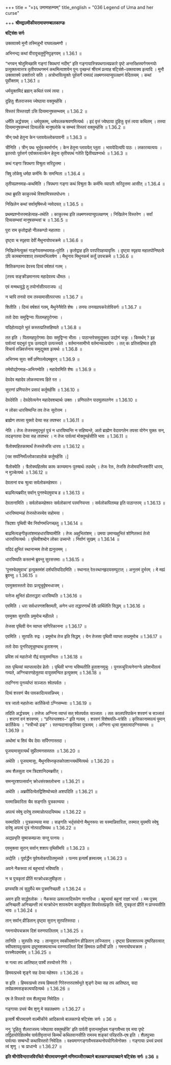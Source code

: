 +++
title = "०३६ उमामाहत्म्यम्"
title_english = "036 Legend of Uma and her curse"

+++
**श्रीमद्वाल्मीकीयरामायणम्बालकाण्डः**

**षट्त्रिंशः सर्गः**

उक्तवाक्ये मुनौ तस्मिन्नुभौ राघवलक्ष्मणौ ।

अभिनन्द्य कथां वीरावूचतुर्मुनिपुङ्गवम् ॥ 1.36.1 ॥

“भगवन् श्रोतुमिच्छामि गङ्गां त्रिपथगां नदीम्” इति गङ्गायास्त्रिपथगात्वप्रकारे पृष्टे अन्तरिक्षस्वर्गगमनयोः प्रत्युक्तत्वात्तत्र तृतीयपथगमनं कथमित्याशयेन पुनः पृच्छन्तं श्रीरामं प्रत्याह षट्त्रिंशे–उक्तवाक्य इत्यादि । मुनौ उक्तवाक्ये उक्तोत्तरे सति । अत्रोभावित्युक्तेः पूर्वसर्गे रामपदं लक्ष्मणस्याप्युपलक्षणं वेदितव्यम् । कथां पूर्वोक्ताम् ॥ 1.36.1 ॥

धर्मयुक्तमिदं ब्रह्मन् कथितं परमं त्वया ।

दुहितुः शैलराजस्य ज्येष्ठाया वक्तुमर्हसि ।

विस्तरं विस्तरज्ञो ऽसि दिव्यमानुषसम्भवम् ॥ 1.36.2 ॥

धर्मेति अर्द्धत्रयम् । धर्मयुक्तम्, धर्मफलकश्रवणमित्यर्थः । इदं वृत्तं ज्येष्ठाया दुहितुः वृत्तं त्वया कथितम् । तस्या दिव्यमानुषसम्भवं दिव्यलोके मानुषलोके च सम्भवं विस्तरं वक्तुमर्हसि ॥ 1.36.2 ॥

त्रीन् पथो हेतुना केन प्लावयेल्लोकपावनी ॥ 1.36.3 ॥

त्रीनिति । त्रीन् पथः भूर्भुवःस्वर्मार्गान् । केन हेतुना प्लावयेत् प्लुता । भावयेदित्यपि पाठः । लकारव्यत्ययः । इतरयोः पूर्वसर्ग एवोक्तत्वात्केन हेतुना तृतीयपथं गतेति द्वितीयप्रश्नार्थः ॥ 1.36.3 ॥

कथं गङ्गा त्रिपथगा विश्रुता सरिदुत्तमा ।

त्रिषु लोकेषु धर्मज्ञ कर्मभिः कैः समन्विता ॥ 1.36.4 ॥

तृतीयप्रश्नमाह–कथमिति । त्रिपथगा गङ्गा कथं विश्रुता कैः कर्मभिः व्यापारैः सरिदुत्तमा आसीत् ॥ 1.36.4 ॥

तथा ब्रुवति काकुत्स्थे विश्वामित्रस्तपोधनः ।

निखिलेन कथां सर्वामृषिमध्ये न्यवेदयत् ॥ 1.36.5 ॥

प्रथमप्रश्नोत्तरमाहेत्याह–तथेति । काकुत्स्थ इति लक्ष्मणस्याप्युपलक्षणम् । निखिलेन विस्तरेण । सर्वां दिव्यसम्भवां मानुषसम्भवां च ॥ 1.36.5 ॥

पुरा राम कृतोद्वाहो नीलकण्ठो महातपाः ।

दृष्ट्वा च स्पृहया देवीं मैथुनायोपचक्रमे ॥ 1.36.6 ॥

निखिलेनेत्युक्तं गाङ्गेयसम्भवमाह–पुरेति । कृतोद्वाह इति परपरिग्रहव्यावृत्तिः । दृष्ट्वा स्पृहया महातपोनिष्ठत्वे ऽपि कामबाणवशात् तस्यामभिलाषेण । मैथुनाय मिथुनकर्म कर्तुं उपचक्रमे ॥ 1.36.6 ॥

शितिकण्ठस्य देवस्य दिव्यं वर्षशतं गतम् ।

\[तस्य सङ्क्रीडमानस्य महादेवस्य धीमतः ।

एवं मन्मथयुद्धे तु तयोर्नासीत्पराजयः ॥\]

न चापि तनयो राम तस्यामासीत्परन्तप ॥ 1.36.7 ॥

शितीति । दिव्यं वर्षशतं गतम्, मैथुनेनैवेति शेषः । तनयः तनयप्रापकरेतोविसर्गः ॥ 1.36.7 ॥

ततो देवाः समुद्विग्नाः पितामहपुरोगमाः ।

यदिहोत्पद्यते भूतं कस्तत्प्रतिसहिष्यते ॥ 1.36.8 ॥

तत इति । पितामहपुरोगमाः देवाः समुद्विग्ना भीताः । पाठान्तरेसमुद्युक्ताः उद्योगं चक्रुः । किमर्थम् ? इह पार्वत्यां यद्भूतं पुत्रः उत्पद्यते उत्पत्स्यते । वर्तमानसामीप्ये वर्तमानवत्प्रयोगः । तत् कः प्रतिसहिष्यत इति विचार्य तन्निवर्त्तनाय समुद्युक्ता इत्यर्थः ॥ 1.36.8 ॥

अभिगम्य सुराः सर्वे प्रणिपत्येदमब्रुवन् ॥ 1.36.9 ॥

तमेवोद्योगमाह–अभिगम्येति । महादेवमिति शेषः ॥ 1.36.9 ॥

देवदेव महादेव लोकस्यास्य हिते रत ।

सुराणां प्रणिपातेन प्रसादं कर्तुमर्हसि ॥ 1.36.10 ॥

देवदेवेति । देवदेवेत्यनेन महादेवशब्दार्थः उक्तः । प्रणिपातेन पादमूलपतनेन ॥ 1.36.10 ॥

न लोका धारयिष्यन्ति तव तेजः सुरोत्तम ।

ब्राह्मेण तपसा युक्तो देव्या सह तपश्चर ॥ 1.36.11 ॥

नेति । तेजः तेजस्समुद्भूतं पुत्रं न धारयिष्यन्ति न सहिष्यन्ते, अतो ब्राह्मेण वेदावगतेन तपसा योगेन युक्तः सन्, तदङ्गतया देव्या सह तपश्चर । न तेजः पार्वत्यां मोक्तुमर्हसीति भावः ॥ 1.36.11 ॥

त्रैलोक्यहितकामार्थं तेजस्तेजसि धारय ॥ 1.36.12 ॥

\[रक्ष सर्वानिमाँल्लोकान्नालोकं कर्तुमर्हसि ।\]

त्रैलोक्येति । त्रैलोक्यहितमेव कामः काम्यमानः पुरुषार्थः तदर्थम् । तेजः रेतः, तेजसि तेजोमयनिजशरीरे धारय, न मुञ्चेत्यर्थः ॥ 1.36.12 ॥

देवतानां वचः श्रुत्वा सर्वलोकमहेश्वरः ।

बाढमित्यब्रवीत् सर्वान् पुनश्चेदमुवाच ह ॥ 1.36.13 ॥

देवतानामिति । सर्वलोकमहेश्वरः सर्वलोकानां परमनियन्ता । सर्वलोकपितामह इति पाठान्तरम् ॥ 1.36.13 ॥

धारयिष्याम्यहं तेजस्तेजस्येव सहोमया ।

त्रिदशाः पृथिवी चैव निर्वाणमधिगच्छतु ॥ 1.36.14 ॥

बाढमित्यङ्गीकृतांशमाहधारयिष्यामीति । तेजः अक्षुभितांशम् । उमया उमाप्यक्षुभितं शोणितरूपं तेजो धारयत्वित्यर्थः । पृथिवीशब्देन लोका उच्यन्ते । निर्वाणं सुखम् ॥ 1.36.14 ॥

यदिदं क्षुभितं स्थानान्मम तेजो ह्यनुत्तमम् ।

धारयिष्यति कस्तन्मे ब्रुवन्तु सुरसत्तमाः ॥ 1.36.15 ॥

‘पुनश्चेदमुवाच’ इत्युक्तमंशं दर्शयतियदिदमिति । स्थानात् रेतःस्थानहृदयसम्पुटात् । अनुत्तमं दुर्भरम् । मे मह्यं ब्रुवन्तु ॥ 1.36.15 ॥

एवमुक्तास्ततो देवाः प्रत्यूचुर्वृषभध्वजम् ।

यत्तेजः क्षुभितं ह्येतत्तद्धरा धारयिष्यति ॥ 1.36.16 ॥

एवमिति । धरा सर्वधारणशक्तिमती, अनेन धरा तद्धारणार्थं देवैः प्रार्थितेति सिद्धम् ॥ 1.36.16 ॥

एवमुक्तः सुरपतिः प्रमुमोच महीतले ।

तेजसा पृथिवी येन व्याप्ता सगिरिकानना ॥ 1.36.17 ॥

एवमिति । सुरपतिः रुद्रः । प्रमुमोच तेज इति सिद्धम् । येन तेजसा पृथिवी व्याप्ता तत्प्रमुमोच ॥ 1.36.17 ॥

ततो देवाः पुनरिदमूचुश्चाथ हुताशनम् ।

प्रविश त्वं महातेजो रौद्रं वायुसमन्वितः ॥ 1.36.18 ॥

ततः पृथिव्यां व्याप्तत्वादेव हेतोः । पृथिवी भग्ना भविष्यतीति हुताशनमूचुः । पुनरूचुरित्यनेनाग्नेः प्रवेशभीतत्वं गम्यते, अग्निचारणहेतुतया वायुसमन्वित इत्युक्तम् ॥ 1.36.18 ॥

तदग्निना पुनर्व्याप्तं सञ्जातः श्वेतपर्वतः ।

दिव्यं शरवणं चैव पावकादित्यसन्निभम् ।

यत्र जातो महातेजाः कार्तिकेयो ऽग्निसम्भवः ॥ 1.36.19 ॥

तदिति अर्द्धत्रयम् । तत्तेजः अग्निना व्याप्तं सत् श्वेतपर्वतः सञ्जातः । ततः कालपरिपाकेन शरवणं च सञ्जातं । शराणां वनं शरवणम् । “प्रनिरन्तश्शर–” इति णत्वम् । शरवणं विशेषयति–यत्रेति । कृत्तिकानामपत्यं पुमान् कार्तिकेयः । “स्त्रीभ्यो ढक्” । स्तन्यदानात्कृत्तिका पुत्रत्वम् । अग्निना धृत्वा मुक्तत्वादग्निसम्भवः ॥ 1.36.19 ॥

अथोमां च शिवं चैव देवाः सर्पिगणास्तदा ।

पूजयामासुरत्यर्थं सुप्रीतमनसस्ततः ॥ 1.36.20 ॥

अथेति । पूजयामासुः, मैथुनविघ्नकृतकोपशान्त्यर्थमित्यर्थः ॥ 1.36.20 ॥

अथ शैलसुता राम त्रिदशानिदमब्रवीत् ।

समन्युरशपत्सर्वान् क्रोधसंरक्तलोचना ॥ 1.36.21 ॥

अथेति । अब्रवीदित्येतद्विशिष्योच्यते अशपदिति ॥ 1.36.21 ॥

यस्मान्निवारिता चैव सङ्गतिः पुत्रकाम्यया ।

अपत्यं स्वेषु दारेषु तस्मान्नोत्पादयिष्यथ ॥ 1.36.22 ॥

यस्मादिति । पुत्रकाम्यया मया । सङ्गतिः भर्तृसंयोगो मैथुनरूपः सा यस्मान्निवारिता, तस्मात् यूयमपि स्वेषु दारेषु अपत्यं पुत्रं नोत्पादयिष्यथ ॥ 1.36.22 ॥

अद्यप्रभृति युष्माकमप्रजाः सन्तु पत्नयः ।

एवमुक्त्वा सुरान् सर्वान् शशाप पृथिवीमपि ॥ 1.36.23 ॥

अद्येति । पूर्वार्द्धेन पूर्वश्लोकपठितमुच्यते । पत्नय इत्यार्षं ह्रस्वत्वम् ॥ 1.36.23 ॥

अवने नैकरूपा त्वं बहुभार्या भविष्यसि ।

न च पुत्रकृतां प्रीतिं मत्क्रोधकलुषीकृता ।

प्राप्स्यसि त्वं सुदुर्मेधे मम पुत्रमनिच्छती ॥ 1.36.24 ॥

अवन इति सार्द्धश्लोकः । नैकरूपा ऊषरत्वादिरूपेण नानाविधा । बहुभार्या बहूनां राज्ञां भार्या । मम पुत्रम् अनिच्छती अनिच्छन्ती त्वं मत्क्रोधेन शापरूपेण कलुषीकृता विपर्यस्तप्रकृतिः सती, पुत्रकृतां प्रीतिं न प्राप्स्यसीति भावः ॥ 1.36.24 ॥

तान् सर्वान् व्रीडितान् दृष्ट्वा सुरान् सुरपतिस्तदा ।

गमनायोपचक्राम दिशं वरुणपालिताम् ॥ 1.36.25 ॥

तानिति । सुरपतिः रुद्रः । तान्सुरान् स्वकीयशापेन व्रीडितान् लज्जितान् । दृष्ट्वा प्रियाशापस्य दुष्परिहरत्वात् स्वीयशापदुःखस्य द्रष्टुमशक्यत्वाच्च वरुणपालितां दिशं हिमवतः प्रतीचीं प्रति । गमनायोपचक्राम । परस्मैपदमार्षम् ॥ 1.36.25 ॥

स गत्वा तप आतिष्ठत् पार्श्वे तस्योत्तरे गिरेः ।

हिमवत्प्रभवे शृङ्गे सह देव्या महेश्वरः ॥ 1.36.26 ॥

स इति । हिमवत्प्रभवे तस्य हिमवतो गिरेरुत्तरपार्श्वभूते शृङ्गे देव्या सह तप आतिष्ठत्, सदा तपोव्रतमसङ्कल्पयदित्यर्थः ॥ 1.36.26 ॥

एष ते विस्तरो राम शैलपुत्र्या निवेदितः ।

गङ्गायाः प्रभवं चैव शृणु मे सहलक्ष्मणः ॥ 1.36.27 ॥

इत्यार्षे श्रीरामायणे वाल्मीकीये आदिकाव्ये बालकाण्डे षट्त्रिंशः सर्गः ॥ 36 ॥

ननु ‘दुहितुः शैलराजस्य ज्येष्ठाया वक्तुमर्हसि’ इति पार्वती वृत्तान्तमुपेक्ष्य गङ्गावैभव एव मया पृष्टे तद्विहायोपेक्षितमेव पार्वतीवृत्तान्तं किमर्थं कथितवानसीति रामस्य शङ्कां परिहरति–एष इति । शैलपुत्र्याः पार्वत्याः सम्बन्धी कथाविस्तरो निवेदितः । वक्ष्यमाणगङ्गावैभवकथनोपयोगित्वेनोक्तः । गङ्गायाः प्रभवं प्रभावं त्वं शृणु । चः प्राधान्ये ॥ 1.36.27 ॥

**इति श्रीगोविन्दराजविरचिते श्रीरामायणभूषणे मणिमञ्जीराख्याने बालकाण्डव्याख्याने षट्त्रिंशः सर्गः ॥ 36 ॥**
